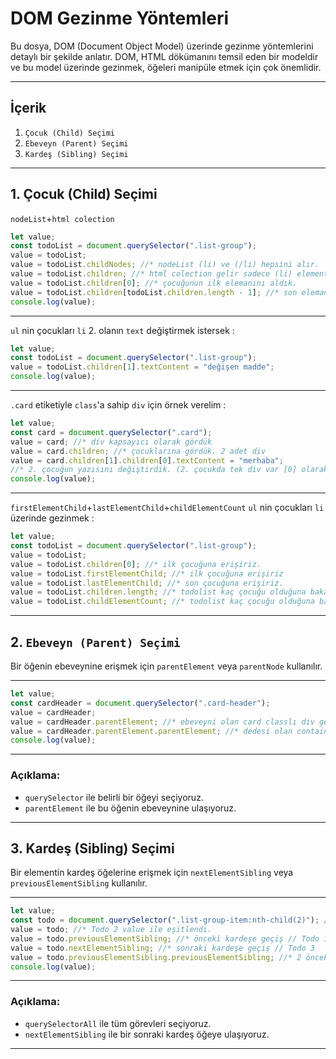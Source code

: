 # DOM Gezinme Yöntemleri

Bu dosya, DOM (Document Object Model) üzerinde gezinme yöntemlerini detaylı bir şekilde anlatır. DOM, HTML dökümanını temsil eden bir modeldir ve bu model üzerinde gezinmek, öğeleri manipüle etmek için çok önemlidir.

---

## İçerik

1. `Çocuk (Child) Seçimi`
2. `Ebeveyn (Parent) Seçimi`
3. `Kardeş (Sibling) Seçimi`
---

## 1. **Çocuk (Child) Seçimi**
`nodeList`+`html colection`
```javascript
let value;
const todoList = document.querySelector(".list-group");
value = todoList;
value = todoList.childNodes; //* nodeList (li) ve (/li) hepsini alır.
value = todoList.children; //* html colection gelir sadece (li) elementleri alır.
value = todoList.children[0]; //* çocuğunun ilk elemanını aldık.
value = todoList.children[todoList.children.length - 1]; //* son elemanı aldık.
console.log(value);
```
---
`ul` nin çocukları `li` 2. olanın `text` değiştirmek istersek :
```javascript
let value;
const todoList = document.querySelector(".list-group");
value = todoList.children[1].textContent = "değişen madde";
console.log(value);
```
---
`.card` etiketiyle `class`'a sahip `div` için örnek verelim :
```javascript
let value;
const card = document.querySelector(".card");
value = card; //* div kapsayıcı olarak gördük
value = card.children; //* çocuklarına gördük. 2 adet div
value = card.children[1].children[0].textContent = "merhaba";
//* 2. çocuğun yazısını değiştirdik. (2. çocukda tek div var [0] olarak belirtilmelidir.)
console.log(value);
```
---
`firstElementChild`+`lastElementChild`+`childElementCount`
`ul` nin çocukları `li` üzerinde gezinmek :
```javascript
let value;
const todoList = document.querySelector(".list-group");
value = todoList;
value = todoList.children[0]; //* ilk çocuğuna erişiriz.
value = todoList.firstElementChild; //* ilk çocuğuna erişiriz
value = todoList.lastElementChild; //* son çocuğuna erişiriz.
value = todoList.children.length; //* todolist kaç çocuğu olduğuna bakarız. [4]
value = todoList.childElementCount; //* todolist kaç çocuğu olduğuna bakarız. [4]
```
---





## 2. `Ebeveyn (Parent) Seçimi`
Bir öğenin ebeveynine erişmek için `parentElement` veya `parentNode` kullanılır.

---
```javascript
let value;
const cardHeader = document.querySelector(".card-header");
value = cardHeader;
value = cardHeader.parentElement; //* ebeveyni olan card classlı div gelir.
value = cardHeader.parentElement.parentElement; //* dedesi olan container div gelir.
console.log(value);
```
---
### Açıklama:
- `querySelector` ile belirli bir öğeyi seçiyoruz.
- `parentElement` ile bu öğenin ebeveynine ulaşıyoruz.
---





## 3. **Kardeş (Sibling) Seçimi**
Bir elementin kardeş öğelerine erişmek için `nextElementSibling` veya `previousElementSibling` kullanılır.

---
```javascript
let value;
const todo = document.querySelector(".list-group-item:nth-child(2)"); //* Todo 2 seçildi.
value = todo; //* Todo 2 value ile eşitlendi.
value = todo.previousElementSibling; //* önceki kardeşe geçiş // Todo 1
value = todo.nextElementSibling; //* sonraki kardeşe geçiş // Todo 3
value = todo.previousElementSibling.previousElementSibling; //* 2 önceki kardeşer gider // Null (Kardeş yok.)
console.log(value);
```
---
### Açıklama:
- `querySelectorAll` ile tüm görevleri seçiyoruz.
- `nextElementSibling` ile bir sonraki kardeş öğeye ulaşıyoruz.
---


